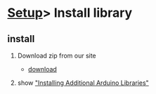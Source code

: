 # [Setup](../README.md)> Install library

## install

1. Download zip from our site
   * [download](file)

2. show ["Installing Additional Arduino Libraries"](https://www.arduino.cc/en/Guide/Libraries)
